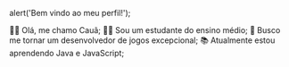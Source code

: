 alert('Bem vindo ao meu perfil!');

👋🏽 Olá, me chamo Cauã;
✍🏽 Sou um estudante do ensino médio;
👀 Busco me tornar um desenvolvedor de jogos excepcional;
📚 Atualmente estou aprendendo Java e JavaScript;
